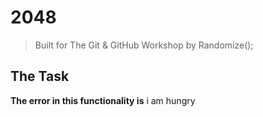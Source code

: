 # 2048
> Built for The Git & GitHub Workshop by Randomize();

## The Task
**The error in this functionality is** 
i am hungry